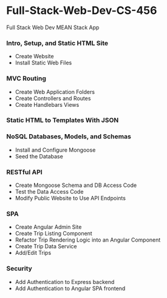 # Full-Stack-Web-Dev-CS-456
Full Stack Web Dev MEAN Stack App

### Intro, Setup, and Static HTML Site
- Create Website
- Install Static Web Files

### MVC Routing
- Create Web Application Folders
- Create Controllers and Routes
- Create Handlebars Views

### Static HTML to Templates With JSON

### NoSQL Databases, Models, and Schemas
- Install and Configure Mongoose
- Seed the Database

### RESTful API
- Create Mongoose Schema and DB Access Code
- Test the Data Access Code
- Modify Public Website to Use API Endpoints

### SPA
- Create Angular Admin Site
- Create Trip Listing Component
- Refactor Trip Rendering Logic into an Angular Component
- Create Trip Data Service
- Add/Edit Trips

### Security
- Add Authentication to Express backend
- Add Authentication to Angular SPA frontend
